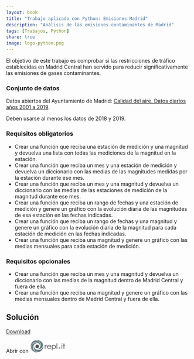 ```yaml
---
layout: book
title: "Trabajo aplicado con Python: Emisiones Madrid"
description: "Análisis de las emisiones contaminantes de Madrid"
tags: [Trabajos, Python]
share: true
image: logo-python.png
---
```


El objetivo de este trabajo es comprobar si las restricciones de tráfico establecidas en Madrid Central han servido para reducir significativamente las emisiones de gases contaminantes.

### Conjunto de datos

Datos abiertos del Ayuntamiento de Madrid: <a href="https://datos.madrid.es/portal/site/egob/menuitem.c05c1f754a33a9fbe4b2e4b284f1a5a0/?vgnextoid=aecb88a7e2b73410VgnVCM2000000c205a0aRCRD&amp;vgnextchannel=374512b9ace9f310VgnVCM100000171f5a0aRCRD&amp;vgnextfmt=default" target="_blank">Calidad del aire. Datos diarios años 2001 a 2019</a>.

Deben usarse al menos los datos de 2018 y 2019.

### Requisitos obligatorios

- Crear una función que reciba una estación de medición y una magnitud y devuelva una lista con todas las mediciones de la magnitud en la estación.
- Crear una función que reciba un mes y una estación de medición y devuelva un diccionario con las medias de las magnitudes medidas por la estación durante ese mes.
- Crear una función que reciba un mes y una magnitud y devuelva un diccionario con las medias de las estaciones de medición de la magnitud durante ese mes.
- Crear una función que reciba un rango de fechas y una estación de medición y genere un gráfico con la evolución diaria de las magnitudes de esa estación en las fechas indicadas.
- Crear una función que reciba un rango de fechas y una magnitud y genere un gráfico con la evolución diaria de la magnitud para cada estación de medición en las fechas indicadas.
- Crear una función que reciba una magnitud y genere un gráfico con las medias mensuales para cada estación de medición.

### Requisitos opcionales

- Crear una función que reciba un mes y una magnitud y devuelva un diccionario con las medias de la magnitud dentro de Madrid Central y fuera de ella.
- Crear una función que reciba una magnitud y genere un gráfico con las medias mensuales dentro de Madrid Central y fuera de ella.

## Solución

<a class="github-button" href="https://github.com/asalber/emisiones-madrid/archive/master.zip" data-icon="octicon-cloud-download" data-size="large" aria-label="Download asalber/emisiones-madrid on GitHub">Download</a>

Abrir con <a href="https://repl.it/@asalber/emisiones-madrid"><img src="/images/logo-replit.png" alt="Abrir con repl.it"></a>
